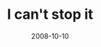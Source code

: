 ---
layout: base.njk
title : 'I can&#39;t stop it' 
view_title : 'I can&#39;t stop it' 
year : '2008' 
date : '2008-10-10' 
img_file : '/drawing/icantstopit.jpg' 
html_file : 'icantstopit' 
next_html : 'todayisnottheday.html' 
year_order : '460' 
permalink : "title/{{html_file}}.html"
---